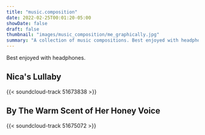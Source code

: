 ```yaml
---
title: "music.composition"
date: 2022-02-25T00:01:20-05:00
showDate: false
draft: false
thumbnail: "images/music_composition/me_graphically.jpg"
summary: "A collection of music compositions. Best enjoyed with headphones!"
---
```


Best enjoyed with headphones.

## Nica's Lullaby

{{< soundcloud-track 51673838 >}}

<!-- Year: Spring 2011 -->
<!-- Instruments: Chromatic glass bottle instrument, vocals, sitar, ocarina,
electric guitar, tambourine, shakers, synthesizer, and field recordings of
water and trees. -->

## By The Warm Scent of Her Honey Voice

{{< soundcloud-track 51675072 >}}

<!-- Year: Fall 2010 -->
<!-- Instruments: Sitar, backpack guitar, electric guitar, synthesizer, guiro, and castanets. -->
